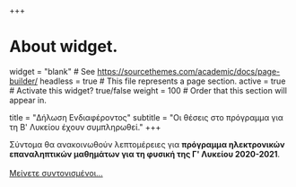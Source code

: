 +++
# About widget.
widget = "blank"  # See https://sourcethemes.com/academic/docs/page-builder/
headless = true  # This file represents a page section.
active = true  # Activate this widget? true/false
weight = 100  # Order that this section will appear in.

title = "Δήλωση Ενδιαφέροντος"
subtitle = "Οι θέσεις στο πρόγραμμα για τη Β' Λυκείου έχουν συμπληρωθεί."
+++

Σύντομα θα ανακοινωθούν λεπτομέρειες για **πρόγραμμα ηλεκτρονικών επαναληπτικών μαθημάτων για τη φυσική της Γ' Λυκείου 2020-2021**. 
<br/>
<br/>
[Μείνετε συντονισμένοι...](https://facebook.com/GiorPanagiotakopoulos)